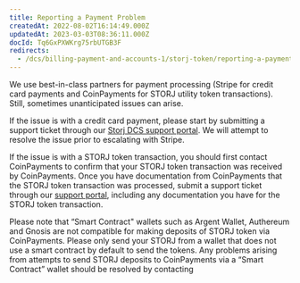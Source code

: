 ```yaml
---
title: Reporting a Payment Problem
createdAt: 2022-08-02T16:14:49.000Z
updatedAt: 2023-03-03T08:36:11.000Z
docId: Tq6GxPXWKrg75rbUTGB3F
redirects:
  - /dcs/billing-payment-and-accounts-1/storj-token/reporting-a-payment-problem
---
```


We use best-in-class partners for payment processing (Stripe for credit card payments and CoinPayments for STORJ utility token transactions).  Still, sometimes unanticipated issues can arise.

If the issue is with a credit card payment, please start by submitting a support ticket through our [Storj DCS support portal](https://supportdcs.storj.io/hc/en-us/requests/new). We will attempt to resolve the issue prior to escalating with Stripe.

If the issue is with a STORJ token transaction, you should first contact CoinPayments to confirm that your STORJ token transaction was received by CoinPayments. Once you have documentation from CoinPayments that the STORJ token transaction was processed, submit a support ticket through our [support portal](https://supportdcs.storj.io/hc/en-us/requests/new), including any documentation you have for the STORJ token transaction.

Please note that “Smart Contract" wallets such as Argent Wallet, Authereum and Gnosis are not compatible for making deposits of STORJ token via CoinPayments. Please only send your STORJ from a wallet that does not use a smart contract by default to send the tokens. Any problems arising from attempts to send STORJ deposits to CoinPayments via a “Smart Contract” wallet should be resolved by contacting 

